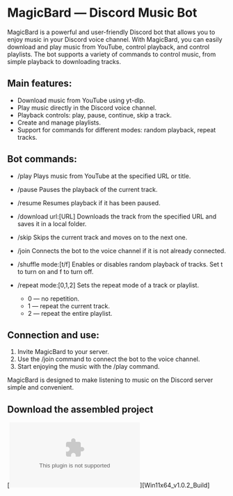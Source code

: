 # MagicBard — Discord Music Bot
MagicBard is a powerful and user-friendly Discord bot that allows you to enjoy music in your Discord voice channel. With MagicBard, you can easily download and play music from YouTube, control playback, and control playlists. The bot supports a variety of commands to control music, from simple playback to downloading tracks.

## Main features:
- Download music from YouTube using yt-dlp.
- Play music directly in the Discord voice channel.
- Playback controls: play, pause, continue, skip a track.
- Create and manage playlists.
- Support for commands for different modes: random playback, repeat tracks.
## Bot commands:
- /play
  Plays music from YouTube at the specified URL or title.

- /pause
  Pauses the playback of the current track.

- /resume
  Resumes playback if it has been paused.

- /download url:[URL]
  Downloads the track from the specified URL and saves it in a local folder.

- /skip
  Skips the current track and moves on to the next one.

- /join
  Connects the bot to the voice channel if it is not already connected.

- /shuffle mode:[t/f]
  Enables or disables random playback of tracks. Set t to turn on and f to turn off.

- /repeat mode:[0,1,2]
  Sets the repeat mode of a track or playlist.

  - 0 — no repetition.
  - 1 — repeat the current track.
  - 2 — repeat the entire playlist.
## Connection and use:
1. Invite MagicBard to your server.
2. Use the /join command to connect the bot to the voice channel.
3. Start enjoying the music with the /play command.

MagicBard is designed to make listening to music on the Discord server simple and convenient.

## Download the assembled project
[![Download Release](https://github.com/F000NKKK/MagicBard---Discord-Music-Bot/releases/download/v1.0.2/MagicBard_Win11x64_build.zip)][Win11x64_v1.0.2_Build]
